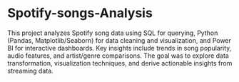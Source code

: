 # Spotify-songs-Analysis
This project analyzes Spotify song data using SQL for querying, Python (Pandas, Matplotlib/Seaborn) for data cleaning and visualization, and Power BI for interactive dashboards. Key insights include trends in song popularity, audio features, and artist/genre comparisons. The goal was to explore data transformation, visualization techniques, and derive actionable insights from streaming data.

